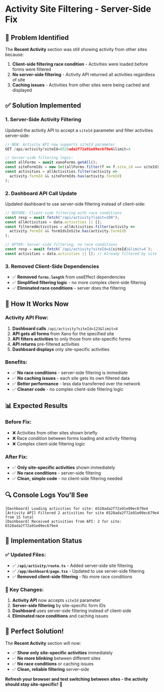 # Activity Site Filtering - Server-Side Fix

## 🚨 Problem Identified
The **Recent Activity** section was still showing activity from other sites because:

1. **Client-side filtering race condition** - Activities were loaded before forms were filtered
2. **No server-side filtering** - Activity API returned all activities regardless of site
3. **Caching issues** - Activities from other sites were being cached and displayed

## ✅ Solution Implemented

### **1. Server-Side Activity Filtering**
Updated the activity API to accept a `siteId` parameter and filter activities server-side:

```typescript
// NEW: Activity API now supports siteId parameter
GET /api/activity?siteId=6528ada2f72a91e09ec679e4&limit=4

// Server-side filtering logic:
const allForms = await xanoForms.getAll();
const siteFormIds = new Set(allForms.filter(f => f.site_id === siteId).map(f => f.id.toString()));
const activities = allActivities.filter(activity => 
  activity.formId && siteFormIds.has(activity.formId)
);
```

### **2. Dashboard API Call Update**
Updated dashboard to use server-side filtering instead of client-side:

```typescript
// BEFORE: Client-side filtering with race conditions
const resp = await fetch("/api/activity?limit=100");
const allActivities = data.activities || [];
const filteredActivities = allActivities.filter(activity => 
  activity.formId && formIdsInSite.has(activity.formId)
);

// AFTER: Server-side filtering, no race conditions
const resp = await fetch(`/api/activity?siteId=${siteId}&limit=4`);
const activities = data.activities || []; // Already filtered by site
```

### **3. Removed Client-Side Dependencies**
- ✅ **Removed `forms.length`** from useEffect dependencies
- ✅ **Simplified filtering logic** - no more complex client-side filtering
- ✅ **Eliminated race conditions** - server does the filtering

## 🎯 How It Works Now

### **Activity API Flow:**
1. **Dashboard calls** `/api/activity?siteId=123&limit=4`
2. **API gets all forms** from Xano for the specified site
3. **API filters activities** to only those from site-specific forms
4. **API returns** pre-filtered activities
5. **Dashboard displays** only site-specific activities

### **Benefits:**
- ✅ **No race conditions** - server-side filtering is immediate
- ✅ **No caching issues** - each site gets its own filtered data
- ✅ **Better performance** - less data transferred over the network
- ✅ **Cleaner code** - no complex client-side filtering logic

## 📊 Expected Results

### **Before Fix:**
- ❌ Activities from other sites shown briefly
- ❌ Race condition between forms loading and activity filtering
- ❌ Complex client-side filtering logic

### **After Fix:**
- ✅ **Only site-specific activities** shown immediately
- ✅ **No race conditions** - server-side filtering
- ✅ **Clean, simple code** - no client-side filtering needed

## 🔍 Console Logs You'll See

```
[Dashboard] Loading activities for site: 6528ada2f72a91e09ec679e4
[Activity API] Filtered 2 activities for site 6528ada2f72a91e09ec679e4 from 15 total
[Dashboard] Received activities from API: 2 for site: 6528ada2f72a91e09ec679e4
```

## 🚀 Implementation Status

### **✅ Updated Files:**
- ✅ **`/api/activity/route.ts`** - Added server-side site filtering
- ✅ **`/app/dashboard/page.tsx`** - Updated to use server-side filtering
- ✅ **Removed client-side filtering** - No more race conditions

### **🎯 Key Changes:**
1. **Activity API** now accepts `siteId` parameter
2. **Server-side filtering** by site-specific form IDs
3. **Dashboard** uses server-side filtering instead of client-side
4. **Eliminated race conditions** and caching issues

## 🎉 Perfect Solution!

The **Recent Activity** section will now:
- ✅ **Show only site-specific activities** immediately
- ✅ **No more blinking** between different sites
- ✅ **No race conditions** or caching issues
- ✅ **Clean, reliable filtering** server-side

**Refresh your browser and test switching between sites - the activity should stay site-specific!** 🎉









